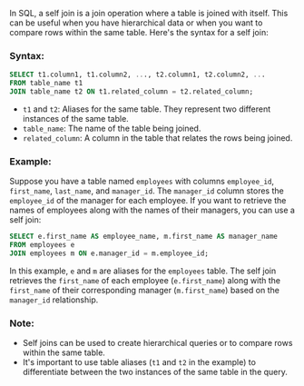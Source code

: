 In SQL, a self join is a join operation where a table is joined with itself. This can be useful when you have hierarchical data or when you want to compare rows within the same table. Here's the syntax for a self join:

### Syntax:

```sql
SELECT t1.column1, t1.column2, ..., t2.column1, t2.column2, ...
FROM table_name t1
JOIN table_name t2 ON t1.related_column = t2.related_column;
```

- `t1` and `t2`: Aliases for the same table. They represent two different instances of the same table.
- `table_name`: The name of the table being joined.
- `related_column`: A column in the table that relates the rows being joined.

### Example:

Suppose you have a table named `employees` with columns `employee_id`, `first_name`, `last_name`, and `manager_id`. The `manager_id` column stores the `employee_id` of the manager for each employee. If you want to retrieve the names of employees along with the names of their managers, you can use a self join:

```sql
SELECT e.first_name AS employee_name, m.first_name AS manager_name
FROM employees e
JOIN employees m ON e.manager_id = m.employee_id;
```

In this example, `e` and `m` are aliases for the `employees` table. The self join retrieves the `first_name` of each employee (`e.first_name`) along with the `first_name` of their corresponding manager (`m.first_name`) based on the `manager_id` relationship.

### Note:

- Self joins can be used to create hierarchical queries or to compare rows within the same table.
- It's important to use table aliases (`t1` and `t2` in the example) to differentiate between the two instances of the same table in the query.
